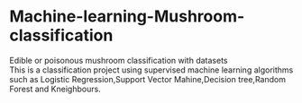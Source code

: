 # Machine-learning-Mushroom-classification
Edible or poisonous mushroom classification with datasets
<br>
This is a classification project using supervised machine learning algorithms such as Logistic Regression,Support Vector Mahine,Decision tree,Random Forest and Kneighbours.
